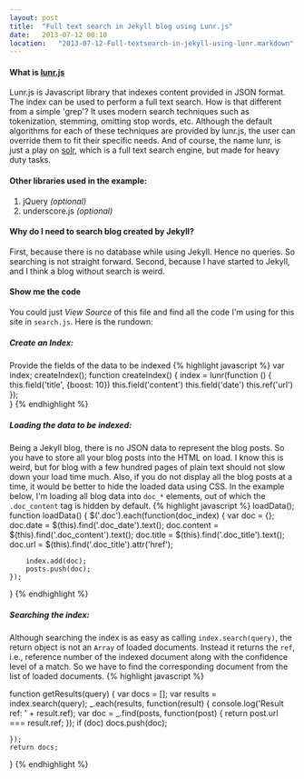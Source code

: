 ```yaml
---
layout: post
title:  "Full text search in Jekyll blog using Lunr.js"
date:   2013-07-12 00:10
location:   "2013-07-12-Full-textsearch-in-jekyll-using-lunr.markdown" 
---
```


#### What is [lunr.js](http://lunrjs.com)
Lunr.js is Javascript library that indexes content provided in JSON format. The index can be used to perform a full text search. How is that different from a simple 'grep'? It uses modern search techniques such as tokenization, stemming, omitting stop words, etc. Although the default algorithms for each of these techniques are provided by lunr.js, the user can override them to fit their specific needs. And of course, the name lunr, is just a play on [solr](https://lucene.apache.org/solr/), which is a full text search engine, but made for heavy duty tasks.

#### Other libraries used in the example:
1. jQuery _(optional)_
2. underscore.js _(optional)_

#### Why do I need to search blog created by Jekyll?
First, because there is no database while using Jekyll. Hence no queries. So searching is not straight forward. Second, because I have started to Jekyll, and I think a blog without search is weird.

#### Show me the code
You could just _View Source_ of this file and find all the code I'm using for this site in `search.js`. Here is the rundown:

##### Create an Index:

Provide the fields of the data to be indexed
{% highlight javascript %}
var index;
createIndex();
function createIndex() {
	index = lunr(function () {
	    this.field('title', {boost: 10})
	    this.field('content')
	    this.field('date')
	    this.ref('url')
  });	
}
{% endhighlight %}

##### Loading the data to be indexed: 

Being a Jekyll blog, there is no JSON data to represent the blog posts. So you have to store all your blog posts into the HTML on load. I know this is weird, but for blog with a few hundred pages of plain text should not slow down your load time much. Also, if you do not display all the blog posts at a time, it would be better to hide the loaded data using CSS. In the example below, I'm loading all blog data into `doc_*` elements, out of which the `.doc_content` tag is hidden by default.
{% highlight javascript %}
loadData();
function loadData() {
	$('.doc').each(function(doc_index) {
		var doc = {};
		doc.date = $(this).find('.doc_date').text();
		doc.content = $(this).find('.doc_content').text();
		doc.title = $(this).find('.doc_title').text();
		doc.url = $(this).find('.doc_title').attr('href');

		index.add(doc);
		posts.push(doc);
	});
}
{% endhighlight %}

##### Searching the index: 

Although searching the index is as easy as calling `index.search(query)`, the return object is not an `Array` of loaded documents. Instead it returns the `ref`, i.e., reference number of the indexed document along with the confidence level of a match. So we have to find the corresponding document from the list of loaded documents.
{% highlight javascript %}

function getResults(query) {
	var docs = [];
	var results = index.search(query);
	_.each(results, function(result) {
		console.log('Result ref: ' + result.ref);
		var doc = _.find(posts, function(post) {
			return post.url === result.ref;
		});
		if (doc) docs.push(doc);
		
	});
	return docs;
}
{% endhighlight %}

